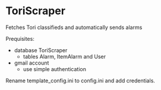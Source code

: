 # ToriScraper
Fetches Tori classifieds and automatically sends alarms

Prequisites:

- database ToriScraper
   * tables Alarm, ItemAlarm and User
- gmail account
   * use simple authentication
   
Rename template_config.ini to config.ini and add credentials.
